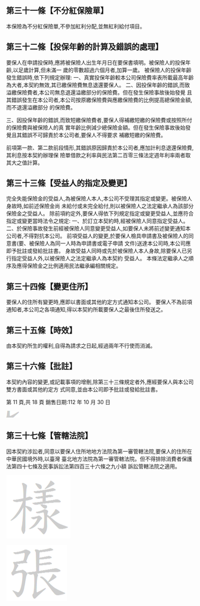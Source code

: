 
## 第三十一條【不分紅保險單】

本保險為不分紅保險單,不參加紅利分配,並無紅利給付項目。

## 第三十二條【投保年齡的計算及錯誤的處理】

要保人在申請投保時,應將被保險人出生年月日在要保書填明。被保險人的投保年齡,以足歲計算,但未滿一 歲的零數超過六個月者,加算一歲。 被保險人的投保年齡發生錯誤時,依下列規定辦理: 一、真實投保年齡較本公司保險費率表所載最高年齡為大者,本契約無效,其已繳保險費無息退還要保人。 二、因投保年齡的錯誤,而致溢繳保險費者,本公司無息退還溢繳部分的保險費。但在發生保險事故後始發覺 且其錯誤發生在本公司者,本公司按原繳保險費與應繳保險費的比例提高總保險金額,而不退還溢繳部分 的保險費。

三、因投保年齡的錯誤,而致短繳保險費者,要保人得補繳短繳的保險費或按照所付的保險費與被保險人的真 實年齡比例減少總保險金額。但在發生保險事故後始發覺且其錯誤不可歸責於本公司者,要保人不得要求 補繳短繳的保險費。

前項第一款、第二款前段情形,其錯誤原因歸責於本公司者,應加計利息退還保險費,其利息按本契約辦理保 險單借款之利率與民法第二百零三條法定週年利率兩者取其大之值計算。

## 第三十三條【受益人的指定及變更】

完全失能保險金的受益人,為被保險人本人,本公司不受理其指定或變更。被保險人身故時,如前述保險金尚 未給付或未完全給付,則以被保險人之法定繼承人為該部分保險金之受益人。 除前項約定外,要保人得依下列規定指定或變更受益人,並應符合指定或變更當時法令之規定: 一、於訂立本契約時,經被保險人同意指定受益人。 二、於保險事故發生前經被保險人同意變更受益人,如要保人未將前述變更通知本公司者,不得對抗本公司。 前項受益人的變更,於要保人檢具申請書及被保險人的同意書(要、被保險人為同一人時為申請書或電子申請 文件)送達本公司時,本公司應即予批註或發給批註書。 身故受益人同時或先於被保險人本人身故,除要保人已另行指定受益人外,以被保險人之法定繼承人為本契約 受益人。 本條法定繼承人之順序及應得保險金之比例適用民法繼承編相關規定。

## 第三十四條【變更住所】

要保人的住所有變更時,應即以書面或其他約定方式通知本公司。 要保人不為前項通知者,本公司之各項通知,得以本契約所載要保人之最後住所發送之。

## 第三十五條【時效】

由本契約所生的權利,自得為請求之日起,經過兩年不行使而消滅。

## 第三十六條【批註】

本契約內容的變更,或記載事項的增刪,除第三十三條規定者外,應經要保人與本公司雙方書面或其他約定方 式同意,並由本公司即予批註或發給批註書。

第 11 頁,共 18 頁 銷售日期:112 年 10 月 30 日

![0_image_0.png](0_image_0.png)

## 第三十七條【管轄法院】

因本契約涉訟者,同意以要保人住所地地方法院為第一審管轄法院,要保人的住所在中華民國境外時,以臺灣 臺北地方法院為第一審管轄法院。但不得排除消費者保護法第四十七條及民事訴訟法第四百三十六條之九小額 訴訟管轄法院之適用。

![1_image_0.png](1_image_0.png)

![1_image_1.png](1_image_1.png)


